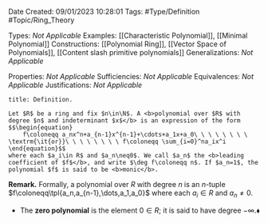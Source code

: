 <div class="topSpace"></div>

Date Created: 09/01/2023 10:28:01
Tags: #Type/Definition #Topic/Ring_Theory

Types: <i>Not Applicable</i>
Examples: [[Characteristic Polynomial]], [[Minimal Polynomial]]
Constructions: [[Polynomial Ring]], [[Vector Space of Polynomials]], [[Content slash primitive polynomials]]
Generalizations: <i>Not Applicable</i>

Properties: <i>Not Applicable</i>
Sufficiencies: <i>Not Applicable</i>
Equivalences: <i>Not Applicable</i>
Justifications: <i>Not Applicable</i>

``` ad-Definition
title: Definition.

Let $R$ be a ring and fix $n\in\N$. A <b>polynomial over $R$ with degree $n$ and indeterminant $x$</b> is an expression of the form
$$\begin{equation}
    f\coloneqq a_nx^n+a_{n-1}x^{n-1}+\cdots+a_1x+a_0\ \ \ \ \ \ \ \ \textrm{\it{or}}\ \ \ \ \ \ \ \ f\coloneqq \sum_{i=0}^na_ix^i
\end{equation}$$
where each $a_i\in R$ and $a_n\neq0$. We call $a_n$ the <b>leading coefficient of $f$</b>, and write $\deg f\coloneqq n$. If $a_n=1$, the polynomial $f$ is said to be <b>monic</b>.

```

<b>Remark.</b> Formally, a polynomial over $R$ with degree $n$ is an $n$-tuple $f\coloneqq\tpl{a_n,a_{n-1},\dots,a_1,a_0}$ where each $a_i\in R$ and $a_n\neq0$.
* The <b>zero polynomial</b> is the element $0\in R$; it is said to have degree $-\infty$.<span style="float:right;">$\blacklozenge$</span>
